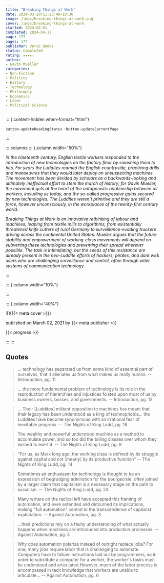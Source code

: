 ```yaml
---
title: "Breaking Things at Work"
date: 2024-03-20T11:23:49+10:30
image: /imgs/breaking-things-at-work.png
cover: /imgs/breaking-things-at-work
started: 2024-02-01
completed: 2024-04-17
page: 177
pages: 177
publisher: Verso Books
status: Completed
rating: ★★★★☆
author: 
- Gavin Mueller
categories:
- Non-Fiction
- Politics
- History
- Technology
- Philosophy
- Economics
- Labor
- Political Science
---
```


::: {.content-hidden when-format="html"}

`button-updateReadingStatus`  · `button-updateCurrentPage`

:::

::: columns
::: {.column width="50%"}

*In the nineteenth century, English textile workers responded to the introduction of new technologies on the factory floor by smashing them to bits. For years the Luddites roamed the English countryside, practicing drills and manoeuvres that they would later deploy on unsuspecting machines. The movement has been derided by scholars as a backwards-looking and ultimately ineffectual effort to stem the march of history; for Gavin Mueller, the movement gets at the heart of the antagonistic relationship between all workers, including us today, and the so-called progressive gains secured by new technologies. The Luddites weren’t primitive and they are still a force, however unconsciously, in the workplaces of the twenty-first century world.*

*Breaking Things at Work is an innovative rethinking of labour and machines, leaping from textile mills to algorithms, from existentially threatened knife cutters of rural Germany to surveillance-evading truckers driving across the continental United States. Mueller argues that the future stability and empowerment of working-class movements will depend on subverting these technologies and preventing their spread wherever possible. The task is intimidating, but the seeds of this resistance are already present in the neo-Luddite efforts of hackers, pirates, and dark web users who are challenging surveillance and control, often through older systems of communication technology.*

:::

::: {.column width="10%"}
<!-- empty column to create gap -->
:::

::: {.column width="40%"}

![]({{< meta cover >}})

published on March 02, 2021 by {{< meta publisher >}}

{{< progress >}}

:::
:::


## Quotes

> ... technology has separated us from some kind of essential part of ourselves, that it alienates us from what makes us really human.
> -- Introduction, pg. 11

> ... the more fundamental problem of technology is its role in the reproduction of hierarchies and injustices foisted upon most of us by business owners, bosses, and governments.
> -- Introduction, pg. 12

> ... Their [Luddites] militant opposition to machines has meant that their legacy has been understood as a king of technophobia... the Luddites have become synonymous with an irrational fear of inevitable progress.
> -- The Nights of King Ludd, pg. 16

> The wealthy and powerful understood machine as a method to accumulate power, and so too did the toiling classes over whom they wished to exert it.
> -- The Nights of King Ludd, pg. 9

> "For us, as Marx long ago, the working class is defined by its struggle against capital and not [mearly] by its productive function"
> -- The Nights of King Ludd, pg. 14

> Sometimes an enthusiasm for technology is thought to be an expression of begrudging admiration for the bourgeoisie, often joined by a larger claim that capitalism is a necessary stage on the path to socialism.
> -- The Nights of King Ludd, pg. 20

> Many writers on the radical left have accepted this framing of automation, and even extended and detourned its implications, making "full automation" central to the transcendence of capitalist exploitation.
> -- Against Automation, pg. 3

> ...their predictions rely on a faulty understanding of what actually happens when machines are introduced into production processes.
> -- Against Automation, pg. 5

> Why does automation polarize instead of outright replace jobs? For one, many jobs require labor that is challenging to automate. Computers have to follow instructions laid out by programmers, so in order to substitute a computer for a worker, the worker's tasks must be understood and articulated.However, much of the labor process is encompassed in tacit knowledge that workers are unable to articulate...
> -- Against Automation, pg. 6
